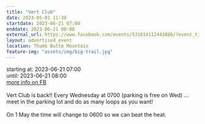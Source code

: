 ```yaml
---
title: "Vert Club"
date: 2023-05-01 11:30
startdate: 2023-06-21 07:00
enddate: 2023-06-21 08:00
external_url: https://www.facebook.com/events/531814112443086/?event_time_id=531814185776412
layout: advertised_event
location: Thumb Butte Mountain
feature-img: "assets/img/big-trail.jpg"
---
```


starting at: 2023-06-21 07:00<br>until: 2023-06-21 08:00<br><a href="https://www.facebook.com/events/531814112443086/?event_time_id=531814185776412">more info on FB</a><br><br>Vert Club is back!! Every Wednesday at 0700 (parking is free on Wed) … meet in the parking lot and do as many loops as you want!<br>
  <br>
  On 1 May the time will change to 0600 so we can beat the heat.<br>
  <br>
   
